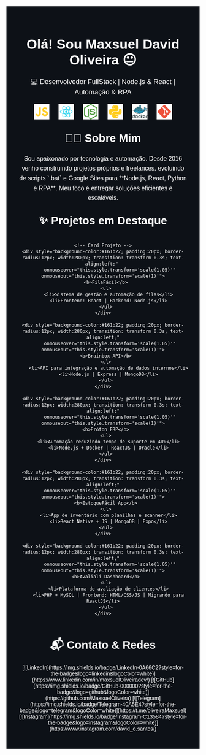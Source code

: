 <div align="center" style="font-family: sans-serif; color:#ffffff; background-color:#0d1117; padding:30px;">

  <!-- Header -->
  <h1 style="font-size:2.2rem; font-weight:bold;">Olá! Sou Maxsuel David Oliveira 😐</h1>
  <p style="font-size:18px; margin-top:5px;">💻 Desenvolvedor FullStack | Node.js & React | Automação & RPA</p>

  <!-- Stack -->
  <div style="margin:20px 0;">
    <img src="icons/javascript.svg" width="40" style="margin:0 10px;" title="JavaScript">
    <img src="icons/react.svg" width="40" style="margin:0 10px;" title="ReactJS">
    <img src="icons/nodejs.svg" width="40" style="margin:0 10px;" title="Node.js">
    <img src="icons/python.svg" width="40" style="margin:0 10px;" title="Python">
    <img src="icons/docker.svg" width="40" style="margin:0 10px;" title="Docker">
    <img src="icons/git.svg" width="40" style="margin:0 10px;" title="Git">
  </div>

  <!-- Sobre Mim -->
  <h2 style="font-size:1.8rem; font-weight:bold; margin-top:30px;">👨‍💻 Sobre Mim</h2>
  <p style="font-size:16px; max-width:700px; line-height:1.6;">
    Sou apaixonado por tecnologia e automação. Desde 2016 venho construindo projetos próprios e freelances, evoluindo de scripts `.bat` e Google Sites para **Node.js, React, Python e RPA**. Meu foco é entregar soluções eficientes e escaláveis.
  </p>

  <!-- Projetos -->
  <h2 style="font-size:1.8rem; font-weight:bold; margin-top:30px;">✨ Projetos em Destaque</h2>

  <div style="display:flex; flex-wrap:wrap; justify-content:center; gap:20px; max-width:1000px; margin:auto;">

    <!-- Card Projeto -->
    <div style="background-color:#161b22; padding:20px; border-radius:12px; width:280px; transition: transform 0.3s; text-align:left;" 
         onmouseover="this.style.transform='scale(1.05)'" onmouseout="this.style.transform='scale(1)'">
      <b>FilaFácil</b>
      <ul>
        <li>Sistema de gestão e automação de filas</li>
        <li>Frontend: React | Backend: Node.js</li>
      </ul>
    </div>

    <div style="background-color:#161b22; padding:20px; border-radius:12px; width:280px; transition: transform 0.3s; text-align:left;"
         onmouseover="this.style.transform='scale(1.05)'" onmouseout="this.style.transform='scale(1)'">
      <b>Brainbox API</b>
      <ul>
        <li>API para integração e automação de dados internos</li>
        <li>Node.js | Express | MongoDB</li>
      </ul>
    </div>

    <div style="background-color:#161b22; padding:20px; border-radius:12px; width:280px; transition: transform 0.3s; text-align:left;"
         onmouseover="this.style.transform='scale(1.05)'" onmouseout="this.style.transform='scale(1)'">
      <b>Próton ERP</b>
      <ul>
        <li>Automação reduzindo tempo de suporte em 40%</li>
        <li>Node.js + Docker | ReactJS | Oracle</li>
      </ul>
    </div>

    <div style="background-color:#161b22; padding:20px; border-radius:12px; width:280px; transition: transform 0.3s; text-align:left;"
         onmouseover="this.style.transform='scale(1.05)'" onmouseout="this.style.transform='scale(1)'">
      <b>EstoqueFácil App</b>
      <ul>
        <li>App de inventário com planilhas e scanner</li>
        <li>React Native + JS | MongoDB | Expo</li>
      </ul>
    </div>

    <div style="background-color:#161b22; padding:20px; border-radius:12px; width:280px; transition: transform 0.3s; text-align:left;"
         onmouseover="this.style.transform='scale(1.05)'" onmouseout="this.style.transform='scale(1)'">
      <b>Avaliali Dashboard</b>
      <ul>
        <li>Plataforma de avaliação de clientes</li>
        <li>PHP + MySQL | Frontend: HTML/CSS/JS | Migrando para ReactJS</li>
      </ul>
    </div>

  </div>

  <!-- Contatos -->
  <h2 style="font-size:1.8rem; font-weight:bold; margin-top:40px;">📬 Contato & Redes</h2>
  <p align="center">
    [![LinkedIn](https://img.shields.io/badge/LinkedIn-0A66C2?style=for-the-badge&logo=linkedin&logoColor=white)](https://www.linkedin.com/in/maxsuelOliveiradev/)  
    [![GitHub](https://img.shields.io/badge/GitHub-000000?style=for-the-badge&logo=github&logoColor=white)](https://github.com/MaxsuelOliveira)  
    [![Telegram](https://img.shields.io/badge/Telegram-40A5E4?style=for-the-badge&logo=telegram&logoColor=white)](https://t.me/oliveiraMaxsuel)  
    [![Instagram](https://img.shields.io/badge/Instagram-C13584?style=for-the-badge&logo=instagram&logoColor=white)](https://www.instagram.com/david_o.santos/)
  </p>

</div>
